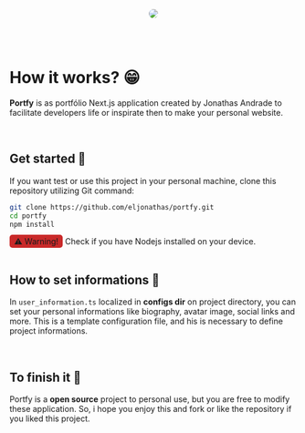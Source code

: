 <p align="center">
  <img style="border-radius: 10px" src="https://i.imgur.com/qTpqtnh.png">
</p>

<br/>
<br/>

# How it works? 😁

**Portfy** is as portfólio Next.js application created by Jonathas Andrade to facilitate developers life or inspirate then to make your personal website. 

<br />

## Get started 🚀

If you want test or use this project in your personal machine, clone this repository utilizing Git command:

```bash
git clone https://github.com/eljonathas/portfy.git
cd portfy
npm install
```

<p style="padding: 3px 8px; border-radius: 5px; background: #c92929; display: inline;">⚠️ Warning!</p> 
Check if you have Nodejs installed on your device.

<br />
<br />

## How to set informations 🔧

In `user_information.ts` localized in **configs dir** on project directory, you can set your personal informations like biography, avatar image, social links and more. This is a template configuration file, and his is necessary to define project informations.

<br />

## To finish it 🙇

Portfy is a **open source** project to personal use, but you are free to modify these application. So, i hope you enjoy this and fork or like the repository if you liked this project. 